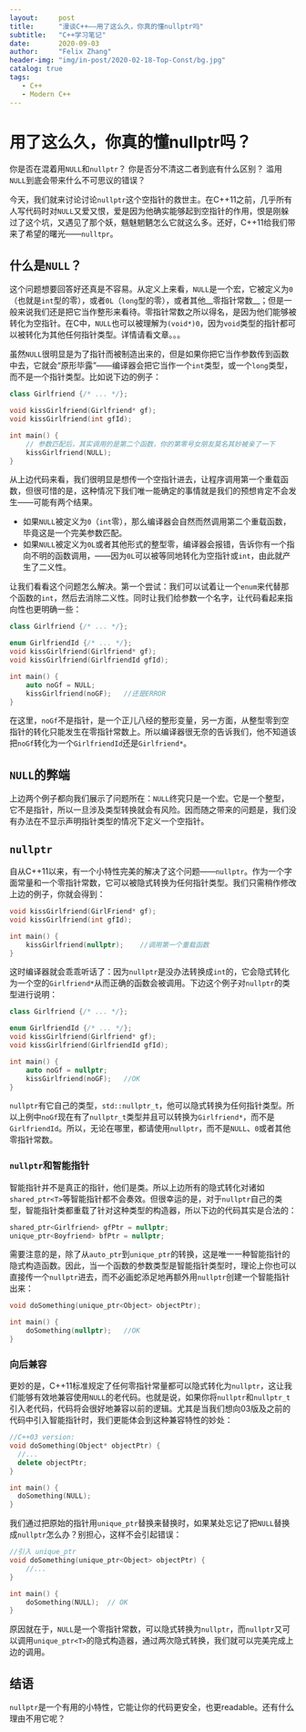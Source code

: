```yaml
---
layout:     post
title:      "漫谈C++——用了这么久，你真的懂nullptr吗"
subtitle:   "C++学习笔记"
date:       2020-09-03
author:     "Felix Zhang"
header-img: "img/in-post/2020-02-18-Top-Const/bg.jpg"
catalog: true
tags:
   - C++
   - Modern C++
---
```


# 用了这么久，你真的懂nullptr吗？

你是否在混着用`NULL`和`nullptr`？
你是否分不清这二者到底有什么区别？
滥用`NULL`到底会带来什么不可思议的错误？

今天，我们就来讨论讨论`nullptr`这个空指针的救世主。在C++11之前，几乎所有人写代码时对`NULL`又爱又恨，爱是因为他确实能够起到空指针的作用，恨是刚躲过了这个坑，又遇见了那个妖，魑魅魍魉怎么它就这么多。还好，C++11给我们带来了希望的曙光——`nulltpr`。

## 什么是`NULL`？

这个问题想要回答好还真是不容易。从定义上来看，`NULL`是一个宏，它被定义为`0`（也就是`int`型的零），或者`0L`（`long`型的零），或者其他__零指针常数__；但是一般来说我们还是把它当作整形来看待。零指针常数之所以得名，是因为他们能够被转化为空指针。在C中，`NULL`也可以被理解为`(void*)0`，因为`void`类型的指针都可以被转化为其他任何指针类型。详情请看文章。。。

虽然`NULL`很明显是为了指针而被制造出来的，但是如果你把它当作参数传到函数中去，它就会“原形毕露”——编译器会把它当作一个`int`类型，或一个`long`类型，而不是一个指针类型。比如说下边的例子：

~~~C++
class Girlfriend {/* ... */};

void kissGirlfriend(Girlfriend* gf);
void kissGirlfriend(int gfId);

int main() {
	// 参数匹配后，其实调用的是第二个函数，你的第零号女朋友莫名其妙被亲了一下
	kissGirlfriend(NULL);
}
~~~

从上边代码来看，我们很明显是想传一个空指针进去，让程序调用第一个重载函数，但很可惜的是，这种情况下我们唯一能确定的事情就是我们的预想肯定不会发生——可能有两个结果。
* 如果`NULL`被定义为`0`（`int`零），那么编译器会自然而然调用第二个重载函数，毕竟这是一个完美参数匹配。
* 如果`NULL`被定义为`0L`或者其他形式的整型零，编译器会报错，告诉你有一个指向不明的函数调用，——因为`0L`可以被等同地转化为空指针或`int`，由此就产生了二义性。

让我们看看这个问题怎么解决。第一个尝试：我们可以试着让一个`enum`来代替那个函数的`int`，然后去消除二义性。同时让我们给参数一个名字，让代码看起来指向性也更明确一些：

~~~C++
class Girlfriend {/* ... */};

enum GirlfriendId {/* ... */};
void kissGirlfriend(Girlfriend* gf);
void kissGirlfriend(GirlfriendId gfId);

int main() {
	auto noGf = NULL;
	kissGirlfriend(noGF);	//还是ERROR
}
~~~

在这里，`noGf`不是指针，是一个正儿八经的整形变量，另一方面，从整型零到空指针的转化只能发生在零指针常数上。所以编译器很无奈的告诉我们，他不知道该把`noGf`转化为一个`GirlfriendId`还是`Girlfriend*`。

## `NULL`的弊端
上边两个例子都向我们展示了问题所在：`NULL`终究只是一个宏。它是一个整型，它不是指针，所以一旦涉及类型转换就会有风险。因而随之带来的问题是，我们没有办法在不显示声明指针类型的情况下定义一个空指针。

## `nullptr`
自从C++11以来，有一个小特性完美的解决了这个问题——`nullptr`。作为一个字面常量和一个零指针常数，它可以被隐式转换为任何指针类型。我们只需稍作修改上边的例子，你就会得到：

~~~C++
void kissGirlfriend(GirlFriend* gf);
void kissGirlfriend(int gfId);

int main() {
	kissGirlfriend(nullptr);	//调用第一个重载函数
}
~~~

这时编译器就会乖乖听话了：因为`nullptr`是没办法转换成`int`的，它会隐式转化为一个空的`Girlfriend*`从而正确的函数会被调用。下边这个例子对`nullptr`的类型进行说明：

~~~C++
class Girlfriend {/* ... */};

enum GirlfriendId {/* ... */};
void kissGirlfriend(Girlfriend* gf);
void kissGirlfriend(GirlfriendId gfId);

int main() {
	auto noGf = nullptr;
	kissGirlfriend(noGF);	//OK
}
~~~

`nullptr`有它自己的类型，`std::nullptr_t`，他可以隐式转换为任何指针类型。所以上例中`noGf`现在有了`nullptr_t`类型并且可以转换为`Girlfriend*`，而不是`GirlfriendId`。所以，无论在哪里，都请使用`nullptr`，而不是`NULL`、`0`或者其他零指针常数。

### `nullptr`和智能指针
智能指针并不是真正的指针，他们是类。所以上边所有的隐式转化对诸如`shared_ptr<T>`等智能指针都不会奏效。但很幸运的是，对于`nullptr`自己的类型，智能指针类都重载了针对这种类型的构造器，所以下边的代码其实是合法的：

~~~C++
shared_ptr<Girlfriend> gfPtr = nullptr;
unique_ptr<Boyfriend> bfPtr = nullptr;
~~~

需要注意的是，除了从`auto_ptr`到`unique_ptr`的转换，这是唯一一种智能指针的隐式构造函数。因此，当一个函数的参数类型是智能指针类型时，理论上你也可以直接传一个`nullptr`进去，而不必画蛇添足地再额外用`nullptr`创建一个智能指针出来：

~~~C++
void doSomething(unique_ptr<Object> objectPtr);

int main() {
	doSomething(nullptr);	//OK
}
~~~

### 向后兼容
更妙的是，C++11标准规定了任何零指针常量都可以隐式转化为`nullptr`，这让我们能够有效地兼容使用`NULL`的老代码。也就是说，如果你将`nullptr`和`nullptr_t`引入老代码，代码将会很好地兼容以前的逻辑。尤其是当我们想向03版及之前的代码中引入智能指针时，我们更能体会到这种兼容特性的妙处：

~~~C++
//C++03 version:
void doSomething(Object* objectPtr) {
  //...
  delete objectPtr;
}

int main() {
  doSomething(NULL);
}
~~~

我们通过把原始的指针用`unique_ptr`替换来替换时，如果某处忘记了把`NULL`替换成`nullptr`怎么办？别担心，这样不会引起错误：

~~~C++
//引入 unique_ptr
void doSomething(unique_ptr<Object> objectPtr) {
	//...
}

int main() {
	doSomething(NULL);	// OK
}
~~~

原因就在于，`NULL`是一个零指针常数，可以隐式转换为`nullptr`，而`nullptr`又可以调用`unique_ptr<T>`的隐式构造器，通过两次隐式转换，我们就可以完美完成上边的调用。

## 结语
`nullptr`是一个有用的小特性，它能让你的代码更安全，也更readable。还有什么理由不用它呢？